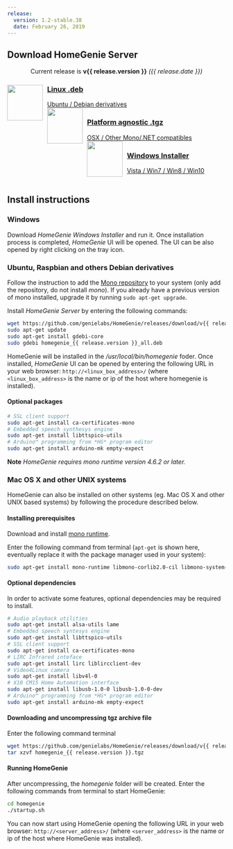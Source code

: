 ```yaml
---
release:
  version: 1.2-stable.38
  date: February 26, 2019
---
```

## Download HomeGenie Server

<div align="center" class="content-margin">Current release is <strong>v{{ release.version }}</strong> <em>({{ release.date }})</em></div>

<div self="size-small center" layout="rows top-spread">

<a layout="row center-left" href="https://github.com/genielabs/HomeGenie/releases/download/v{{ release.version }}/homegenie_{{ release.version }}_all.deb" title="Download HomeGenie v{{ release.version }} for Debian Linux" style="height:120px;margin:8px" class="mdl-shadow--8dp mdl-button mdl-js-button mdl-js-ripple-effect">
<img src="images/logos/luxicon.png" alt="" style="margin-right:10px" align="left" width="82" align="left">
<div layout="column center-spread">
<h3>Linux .deb</h3>
<span>Ubuntu / Debian derivatives</span>
</div>
</a>

<a layout="row center-left" href="https://github.com/genielabs/HomeGenie/releases/download/v{{ release.version }}/homegenie_{{ release.version }}.tgz" title="Download HomeGenie v{{ release.version }} platform agnostic archive" style="height:120px;margin:8px" class="mdl-shadow--8dp mdl-button mdl-js-button mdl-js-ripple-effect">
<img src="images/logos/macicon.png" alt="" style="margin-right:10px" align="left" width="82" align="left">
<div layout="column center-spread">
<h3>Platform agnostic .tgz</h3>
<span>OSX / Other Mono/.NET compatibles</span>
</div>
</a>

<a layout="row center-left" href="https://github.com/genielabs/HomeGenie/releases/download/v{{ release.version }}/HomeGenie_v{{ release.version }}.exe" title="Download HomeGenie v{{ release.version }} for Windows" style="height:120px;margin:8px" class="mdl-shadow--8dp mdl-button mdl-js-button mdl-js-ripple-effect">
<img src="images/logos/winicon.png" alt="" style="margin-right:10px" width="82" align="left">
<div layout="column center-spread">
<h3>Windows Installer</h3>
<span>Vista / Win7 / Win8 / Win10</span>
</div>
</a>

</div>

<br clear="all"/>


## Install instructions


### Windows

Download *HomeGenie Windows Installer* and run it. Once installation process is completed, *HomeGenie* UI will be opened.
The UI can be also opened by right clicking on the tray icon.


### Ubuntu, Raspbian and others Debian derivatives

Follow the instruction to add the [Mono repository](https://www.mono-project.com/download/stable/#download-lin) to your system (only add the repository, do not install *mono*).
If you already have a previous version of mono installed, upgrade it by running `sudo apt-get upgrade`.

Install *HomeGenie Server* by entering the following commands:

```bash
wget https://github.com/genielabs/HomeGenie/releases/download/v{{ release.version }}/homegenie_{{ release.version }}_all.deb
sudo apt-get update
sudo apt-get install gdebi-core
sudo gdebi homegenie_{{ release.version }}_all.deb
```

HomeGenie will be installed in the _/usr/local/bin/homegenie_ foder.
Once installed, *HomeGenie* UI can be opened by entering the following URL in your web browser:
`http://<linux_box_address>/`
(where `<linux_box_address>` is the name or ip of the host where homegenie is installed).

#### Optional packages

```bash
# SSL client support
sudo apt-get install ca-certificates-mono
# Embedded speech synthesys engine
sudo apt-get install libttspico-utils
# Arduino™ programming from *HG* program editor
sudo apt-get install arduino-mk empty-expect
```

**Note** *HomeGenie requires mono runtime version 4.6.2 or later.*


### Mac OS X and other UNIX systems

HomeGenie can also be installed on other systems (eg. Mac OS X and other UNIX based systems) by following the procedure described below.

#### Installing prerequisites

Download and install [mono runtime](https://www.mono-project.com/download/stable/).

Enter the following command from terminal (`apt-get` is shown here, eventually replace it with the package manager
used in your system):

```bash
sudo apt-get install mono-runtime libmono-corlib2.0-cil libmono-system-web4.0-cil libmono-system-numerics4.0-cil libmono-system-serviceprocess4.0-cil libmono-system-data4.0-cil libmono-system-core4.0-cil libmono-system-servicemodel4.0a-cil libmono-windowsbase4.0-cil libmono-system-runtime-serialization-formatters-soap4.0-cil libmono-system-runtime-serialization4.0-cil libmono-system-xml-linq4.0-cil mono-dmcs
```

#### Optional dependencies

In order to activate some features, optional dependencies may be required to install.

```bash
# Audio playback utilities
sudo apt-get install alsa-utils lame
# Embedded speech syntesys engine
sudo apt-get install libttspico-utils
# SSL client support
sudo apt-get install ca-certificates-mono
# LIRC Infrared inteface
sudo apt-get install lirc liblircclient-dev
# Video4Linux camera
sudo apt-get install libv4l-0
# X10 CM15 Home Automation interface
sudo apt-get install libusb-1.0-0 libusb-1.0-0-dev
# Arduino™ programming from *HG* program editor
sudo apt-get install arduino-mk empty-expect
```

#### Downloading and uncompressing tgz archive file

Enter the following command terminal

```bash
wget https://github.com/genielabs/HomeGenie/releases/download/v{{ release.version }}/homegenie_{{ release.version }}.tgz
tar xzvf homegenie_{{ release.version }}.tgz
```

#### Running HomeGenie

After uncompressing, the *homegenie* folder will be created. Enter the following commands from terminal to start HomeGenie:

```bash
cd homegenie
./startup.sh
```

You can now start using HomeGenie opening the following URL in your web browser:
`http://<server_address>/` (where `<server_address>` is the name or ip of the host where HomeGenie was installed).
